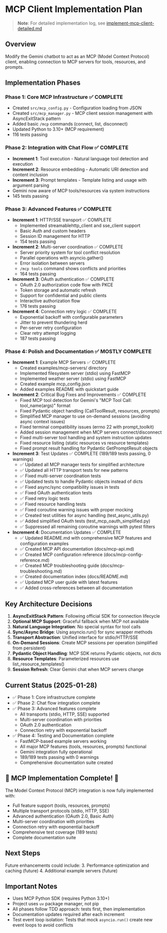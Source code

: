 # MCP Client Implementation Plan

> **Note**: For detailed implementation log, see [implement-mcp-client-detailed.md](./implement-mcp-client-detailed.md)

## Overview
Modify the Gemini chatbot to act as an MCP (Model Context Protocol) client, enabling connection to MCP servers for tools, resources, and prompts.

## Implementation Phases

### Phase 1: Core MCP Infrastructure ✅ COMPLETE
- Created `src/mcp_config.py` - Configuration loading from JSON
- Created `src/mcp_manager.py` - MCP client session management with AsyncExitStack pattern
- Added basic `/mcp` commands (connect, list, disconnect)
- Updated Python to 3.10+ (MCP requirement)
- 116 tests passing

### Phase 2: Integration with Chat Flow ✅ COMPLETE
- **Increment 1**: Tool execution - Natural language tool detection and execution
- **Increment 2**: Resource embedding - Automatic URI detection and content inclusion
- **Increment 3**: Prompt templates - Template listing and usage with argument parsing
- Gemini now aware of MCP tools/resources via system instructions
- 145 tests passing

### Phase 3: Advanced Features ✅ COMPLETE
- **Increment 1**: HTTP/SSE transport ✅ COMPLETE
  - Implemented streamablehttp_client and sse_client support
  - Basic Auth and custom headers
  - Session ID management for HTTP
  - 154 tests passing
- **Increment 2**: Multi-server coordination ✅ COMPLETE
  - Server priority system for tool conflict resolution
  - Parallel operations with asyncio.gather()
  - Error isolation between servers
  - `/mcp tools` command shows conflicts and priorities
  - 164 tests passing
- **Increment 3**: OAuth authentication ✅ COMPLETE
  - OAuth 2.0 authorization code flow with PKCE
  - Token storage and automatic refresh
  - Support for confidential and public clients
  - Interactive authorization flow
  - 176 tests passing
- **Increment 4**: Connection retry logic ✅ COMPLETE
  - Exponential backoff with configurable parameters
  - Jitter to prevent thundering herd
  - Per-server retry configuration
  - Clear retry attempt logging
  - 187 tests passing

### Phase 4: Polish and Documentation ✅ MOSTLY COMPLETE
- **Increment 1**: Example MCP Servers ✅ COMPLETE
  - Created examples/mcp-servers/ directory
  - Implemented filesystem server (stdio) using FastMCP
  - Implemented weather server (stdio) using FastMCP
  - Created example mcp_config.json
  - Added examples README with quickstart guide
- **Increment 2**: Critical Bug Fixes and Improvements ✅ COMPLETE
  - Fixed MCP tool detection for Gemini's "MCP Tool Call: tool_name(args)" format
  - Fixed Pydantic object handling (CallToolResult, resources, prompts)
  - Simplified MCP manager to use on-demand sessions (avoiding async context issues)
  - Fixed terminal compatibility issues (errno 22 with prompt_toolkit)
  - Added session management when MCP servers connect/disconnect
  - Fixed multi-server tool handling and system instruction updates
  - Fixed resource listing (static resources vs resource templates)
  - Fixed prompt result handling for Pydantic GetPromptResult objects
- **Increment 3**: Test Updates ✅ COMPLETE (189/189 tests passing, 0 warnings)
  - ✅ Updated all MCP manager tests for simplified architecture
  - ✅ Updated all HTTP transport tests for new patterns
  - ✅ Fixed multi-server coordination tests
  - ✅ Updated tests to handle Pydantic objects instead of dicts
  - ✅ Fixed async/sync compatibility issues in tests
  - ✅ Fixed OAuth authentication tests
  - ✅ Fixed retry logic tests
  - ✅ Fixed resource handling tests
  - ✅ Fixed coroutine warning issues with proper mocking
  - ✅ Created test utilities for async handling (test_async_utils.py)
  - ✅ Added simplified OAuth tests (test_mcp_oauth_simplified.py)
  - ✅ Suppressed all remaining coroutine warnings with pytest filters
- **Increment 4**: Documentation Updates ✅ COMPLETE
  - ✅ Updated README.md with comprehensive MCP features and configuration examples
  - ✅ Created MCP API documentation (docs/mcp-api.md)
  - ✅ Created MCP configuration reference (docs/mcp-config-reference.md)
  - ✅ Created MCP troubleshooting guide (docs/mcp-troubleshooting.md)
  - ✅ Created documentation index (docs/README.md)
  - ✅ Updated MCP user guide with latest features
  - ✅ Added cross-references between all documentation

## Key Architecture Decisions
1. **AsyncExitStack Pattern**: Following official SDK for connection lifecycle
2. **Optional MCP Support**: Graceful fallback when MCP not available
3. **Natural Language Integration**: No special syntax for tool calls
4. **Sync/Async Bridge**: Using asyncio.run() for sync wrapper methods
5. **Transport Abstraction**: Unified interface for stdio/HTTP/SSE
6. **On-Demand Sessions**: Create MCP sessions per operation (simplified from persistent)
7. **Pydantic Object Handling**: MCP SDK returns Pydantic objects, not dicts
8. **Resource Templates**: Parameterized resources use list_resource_templates()
9. **Session Refresh**: Clear Gemini chat when MCP servers change

## Current Status (2025-01-28)
- ✅ Phase 1: Core infrastructure complete
- ✅ Phase 2: Chat flow integration complete
- ✅ Phase 3: Advanced features complete
  - All transports (stdio, HTTP, SSE) supported
  - Multi-server coordination with priorities
  - OAuth 2.0 authentication
  - Connection retry with exponential backoff
- ✅ Phase 4: Testing and Documentation complete
  - FastMCP-based example servers working
  - All major MCP features (tools, resources, prompts) functional
  - Gemini integration fully operational
  - 189/189 tests passing with 0 warnings
  - Comprehensive documentation suite created

## 🎉 MCP Implementation Complete! 🎉

The Model Context Protocol (MCP) integration is now fully implemented with:
- Full feature support (tools, resources, prompts)
- Multiple transport protocols (stdio, HTTP, SSE)
- Advanced authentication (OAuth 2.0, Basic Auth)
- Multi-server coordination with priorities
- Connection retry with exponential backoff
- Comprehensive test coverage (189 tests)
- Complete documentation suite

## Next Steps
Future enhancements could include:
3. Performance optimization and caching (future)
4. Additional example servers (future)

## Important Notes
- Uses MCP Python SDK (requires Python 3.10+)
- Project uses `uv` package manager, not pip
- All phases follow TDD approach: tests first, then implementation
- Documentation updates required after each increment
- Test event loop isolation: Tests that mock `asyncio.run()` create new event loops to avoid conflicts
